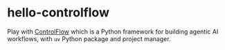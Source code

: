 # hello-controlflow

Play with [ControlFlow](https://controlflow.ai/) which is a Python framework for building agentic AI workflows, with `uv` Python package and project manager.
